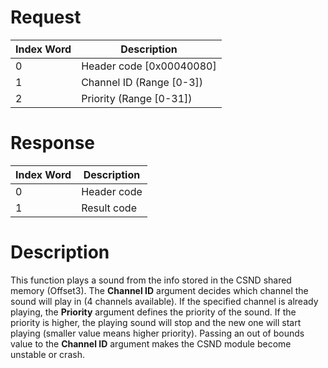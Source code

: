 # Request

| Index Word | Description                |
|------------|----------------------------|
| 0          | Header code \[0x00040080\] |
| 1          | Channel ID (Range \[0-3\]) |
| 2          | Priority (Range \[0-31\])  |

# Response

| Index Word | Description |
|------------|-------------|
| 0          | Header code |
| 1          | Result code |

# Description

This function plays a sound from the info stored in the CSND shared
memory (Offset3). The **Channel ID** argument decides which channel the
sound will play in (4 channels available). If the specified channel is
already playing, the **Priority** argument defines the priority of the
sound. If the priority is higher, the playing sound will stop and the
new one will start playing (smaller value means higher priority).
Passing an out of bounds value to the **Channel ID** argument makes the
CSND module become unstable or crash.